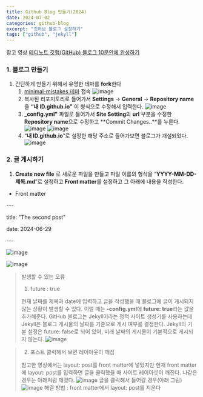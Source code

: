 ```yaml
---
title: Github Blog 만들기(2024)
date: 2024-07-02
categories: github-blog
excerpt: "깃허브 블로그 설정하기"
tags: ["github", "jekyll"]
---
```



참고 영상
	[테디노트 깃헙(GitHub) 블로그 10분안에 완성하기](https://www.youtube.com/watch?v=ACzFIAOsfpM)
### 1. 블로그 만들기
1. 간단하게 만들기 위해서 유명한 테마를 **fork**한다
	1. [minimal-mistakes 테마](https://github.com/mmistakes/minimal-mistakes) 접속
	![image](https://i.imgur.com/drg0ivT.png)
	2. 복사된 리포지토리로 들어가서 **Settings** → **General** → **Repository name**을 **“내 ID.github.io”** 이 형식으로 수정해서 입력한다.
	   ![image](https://i.imgur.com/FkPnUhl.png)
	3. **\_config.yml"** 파일로 들어가서 **Site Setting**의 **url** 부분을 수정한 **Repository name**으로 수정하고 **Commit Changes..**를 누른다.
	   ![image](https://i.imgur.com/3ooQTrR.png)
	   ![image](https://i.imgur.com/mEKOdHd.png)
	4. “**내 ID.github.io**”로 설정한 해당 주소로 들어가보면 블로그가 개설되었다.
	   ![image](https://i.imgur.com/ytmDcdk.png)

### 2. 글 게시하기
1. **Create new file** 로 새로운 파일을 만들고 파일 이름의 형식을 “**YYYY-MM-DD-제목.md**”로 설정하고 **Front matter**를 설정하고 그 아래에 내용을 작성한다.
- Front matter

\---

title: "The second post"

date: 2024-06-29

\---

![image](https://i.imgur.com/QhJUuoS.png)
	
   ![image](https://i.imgur.com/5jpqUV0.png)
> 발생할 수 있는 오류 
> 1. future : true
> 
> 현재 날짜를 제목과 date에 입력하고 글을 작성했을 때 블로그에 글이 게시되지 않는 상황이 발생할 수 있다. 이럴 때는 **-config.yml**에 **future: true**라는 값을 추가해준다. GitHub 블로그는 Jekyll이라는 정적 사이트 생성기를 사용하는데 Jekyll은 블로그 게시물의 날짜를 기준으로 게시 여부를 결정한다. Jekyll의 기본 설정은 future: false로 되어 있어, 미래 날짜의 게시물이 기본적으로 게시되지 않는다.
> ![image](https://i.imgur.com/bxBvWaC.png)

> 2. 포스트 클릭해서 보면 레이아웃이 깨짐
>
> 참고한 영상에서는 layout: post를 front matter에 넣었지만 현재 front matter에 layout: post를 입력하면 글을 클릭했을 때 사이트 레이아웃이 깨진다. 나같은 경우는 아래처럼 깨졌다.
> ![image](https://i.imgur.com/bcFuRmv.png)
> 글을 클릭해서 들어갈 경우(아래 그림)
> ![image](https://i.imgur.com/klLa9I9.png)
> 해결 방법 : front matter에서 layout: post를 지운다



   
